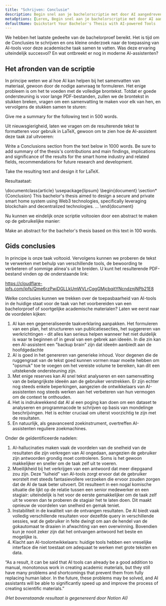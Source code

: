 ```yaml
---
title: "Schrijven: Conclusie"
description: Begin snel aan je bachelorscriptie met door AI aangedreven tools
metaOptions: [Leren, Begin snel aan je bachelorscriptie met door AI aangedreven tools]
defaultName: Quickstart Your Bachelor's Thesis with AI-powered Tools
---
```


<RoboAcademyText fWeight="500">
We hebben het laatste gedeelte van de bachelorproef bereikt. Het is tijd om de Conclusies te schrijven en ons kleine onderzoek naar de toepassing van AI-tools voor deze academische taak samen te vatten. Was deze ervaring uiteindelijk succesvol? En wat ontbreekt er nog in moderne AI-assistenten?
</RoboAcademyText>

## Het afronden van de scriptie

In principe weten we al hoe AI kan helpen bij het samenvatten van materiaal, gewoon door de nodige aanvraag te formuleren. Het enige probleem is om het te voeden met de volledige brontekst. Totdat er goede ondersteuning is voor lange PDF-bestanden, zullen we de brontekst in stukken breken, vragen om een samenvatting te maken voor elk van hen, en vervolgens de stukken samen te sturen:

<RoboAcademyDialog>

Give me a summary for the following text in 500 words. 
</RoboAcademyDialog>

Uit nieuwsgierigheid, laten we vragen om de resulterende tekst te formatteren voor gebruik in LaTeX, gewoon om te zien hoe de AI-assistent deze taak zal uitvoeren:

<RoboAcademyDialog>

Write a Conclusions section from the text below in 1000 words. Be sure to add summary of the thesis's contributions and main findings, implications and significance of the results for the smart home industry and related fields, recommendations for future research and development.

Take the resulting text and design it for LaTeX.
</RoboAcademyDialog>

Resultaataat:

<LessonCodeWrapper language="uml" noCopyIcon noLines codeClass="big-code">
    \documentclass{article}
    \usepackage{lipsum}
    \begin{document}
    \section*{Conclusion}
    This bachelor's thesis aimed to design a secure and private 
    smart home system using Web3 technologies, specifically leveraging 
    blockchain and decentralized technologies.
    ...
    \end{document}

</LessonCodeWrapper>

Nu kunnen we eindelijk onze scriptie voltooien door een abstract te maken op de gebruikelijke manier:

<RoboAcademyDialog>

Make an abstract for the bachelor's thesis based on this text in 100 words.
</RoboAcademyDialog>

## Gids conclusies

In principe is onze taak voltooid. Vervolgens kunnen we proberen de tekst te verwerken met behulp van verschillende tools, de bewoording te verbeteren of sommige alinea's uit te breiden. U kunt het resulterende PDF-bestand vinden op de onderstaande link:

https://cloudflare-ipfs.com/ipfs/Qme6rzPwiDGLLkUmWVLrCqgGMjcbqitYNcndznjNPb21E8

Welke conclusies kunnen we trekken over de toepasbaarheid van AI-tools in de huidige staat voor de taak van het voorbereiden van een bachelorproef of soortgelijke academische materialen? Laten we eerst naar de voordelen kijken:

1. AI kan een gegeneraliseerde taakverklaring aanpakken. Het formuleren van een plan, het structureren van publicatiesecties, het suggereren van werkrichtingen - dit alles kan serieus helpen wanneer het niet duidelijk is waar te beginnen of in geval van een gebrek aan ideeën. In die zin kan een AI-assistent een  "backup brain" zijn dat ideeën aanbiedt aan de hoofdgedachte
2. AI is goed in het genereren van generieke inhoud. Voor degenen die de ruggengraat van de tekst goed kunnen vormen maar moeite hebben om "opsmuk" toe te voegen om het vereiste volume te bereiken, kan dit een uitstekende ondersteuning zijn.
3. Met enige reserves kan AI snel tekst analyseren en een samenvatting van de belangrijkste ideeën aan de gebruiker verstrekken. Er zijn echter nog steeds enkele beperkingen, aangezien de ontwikkelaars van AI-assistenten nog steeds werken aan het verbeteren van hun vermogen om de context te onthouden.
4. Het is indrukwekkend dat AI al een poging kan doen om een dataset te analyseren en programmacode te schrijven op basis van mondelinge beschrijvingen. Het is echter cruciaal om uiterst voorzichtig te zijn met de resultaten.
5. En natuurlijk, als geavanceerd zoekinstrument, overtreffen AI-assistenten reguliere zoekmachines.

Onder de geïdentificeerde nadelen:

1. AI-hallucinaties maken vaak de voordelen van de snelheid van de resultaten die zijn verkregen van AI ongedaan, aangezien de gebruiker zijn antwoorden grondig moet controleren. Soms is het gewoon makkelijker en sneller om de taak zelf uit te voeren.
2. Moeilijkheid bij het verkrijgen van een antwoord dat meer diepgaand zou zijn. Deze "luiheid" van AI-tools zorgt ervoor dat de gebruiker worstelt met steeds fantasievollere verzoeken die ervoor zouden zorgen dat de AI de taak beter uitvoert. Dit resulteert in een nogal komische situatie die lijkt op de relatie tussen een senior medewerker en een stagiair: uiteindelijk is het voor de eerste gemakkelijker om de taak zelf uit te voeren dan te proberen de stagiair het te laten doen. Dit maakt opnieuw de voordelen van snelheid en gemak teniet.
3. Instabiliteit in de kwaliteit van de ontvangen resultaten. De AI biedt vaak volledig verschillende resultaten voor dezelfde query in verschillende sessies, wat de gebruiker in feite dwingt om aan de hendel van de gokautomaat te draaien in afwachting van een overwinning. Bovendien kun je nooit zeker zijn dat het ontvangen antwoord het beste en mogelijke is.
4. Klacht aan AI-toolontwikkelaars: huidige tools hebben een vreselijke interface die niet toestaat om adequaat te werken met grote teksten en data.

<RoboAcademyDialog>
“As a result, it can be said that AI tools can already be a good addition to manual, monotonous work in creating academic materials, but they still have many problems and shortcomings that prevent them from fully replacing human labor. In the future, these problems may be solved, and AI assistants will be able to significantly speed up and improve the process of creating scientific materials.”
</RoboAcademyDialog>

*(Het bovenstaande resultaat is gegenereerd door Notion AI)*